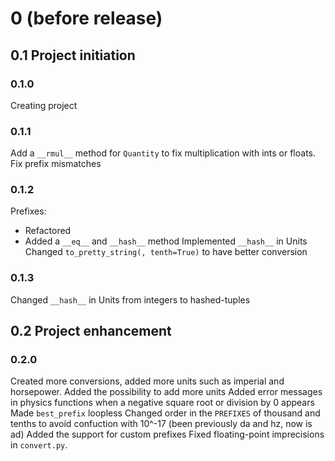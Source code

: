 # 0 (before release)
## 0.1 Project initiation
### 0.1.0
Creating project
### 0.1.1
Add a `__rmul__` method for `Quantity` to fix multiplication with ints or floats.
Fix prefix mismatches
### 0.1.2
Prefixes:
- Refactored
- Added a `__eq__` and `__hash__` method
Implemented `__hash__` in Units
Changed `to_pretty_string(, tenth=True)` to have better conversion
### 0.1.3
Changed `__hash__` in Units from integers to hashed-tuples
## 0.2 Project enhancement
### 0.2.0
Created more conversions, added more units such as imperial and horsepower.
Added the possibility to add more units
Added error messages in physics functions when a negative square root or division by 0 appears
Made `best_prefix` loopless
Changed order in the `PREFIXES` of thousand and tenths to avoid confuction with 10^-17 (been previously da and hz, now is ad)
Added the support for custom prefixes
Fixed floating-point imprecisions in `convert.py`.
